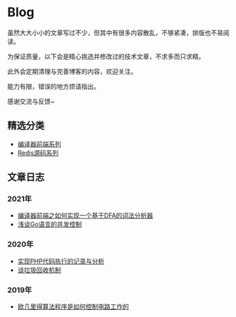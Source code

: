# Blog
虽然大大小小的文章写过不少，但其中有很多内容散乱，不够紧凑，排版也不易阅读。

为保证质量，以下会是精心挑选并修改过的技术文章，不求多而只求精。

此外会定期清理与完善博客的内容，欢迎关注。

能力有限，错误的地方烦请指出。

感谢交流与反馈~

## 精选分类

- [编译器前端系列](https://github.com/WGrape/Blog/labels/%E7%BC%96%E8%AF%91%E5%99%A8%E5%89%8D%E7%AB%AF%E7%B3%BB%E5%88%97)
- [Redis源码系列](https://github.com/WGrape/Blog/labels/Redis%E6%BA%90%E7%A0%81%E7%B3%BB%E5%88%97)

## 文章日志

### 2021年
- [编译器前端之如何实现一个基于DFA的词法分析器](https://github.com/WGrape/Blog/issues/3)
- [浅谈Go语言的并发控制](https://github.com/WGrape/Blog/issues/4)

### 2020年
- [实现PHP代码执行的记录与分析](https://github.com/WGrape/Blog/issues/2)
- [谈垃圾回收机制](https://github.com/WGrape/Blog/issues/1)

### 2019年
- [欧几里得算法程序是如何控制电路工作的](https://github.com/WGrape/Blog/issues/5)
